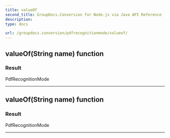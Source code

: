 ```yaml
---
title: valueOf
second_title: GroupDocs.Conversion for Node.js via Java API Reference
description: 
type: docs

url: /groupdocs.conversion/pdfrecognitionmode/valueof/
---
```


## valueOf(String name)  function


### Result
PdfRecognitionMode


---


## valueOf(String name)  function


### Result
PdfRecognitionMode


---


